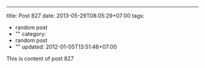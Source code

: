 ---
title: Post 827
date: 2013-05-29T08:05:29+07:00
tags:
  - random post
  - ""
category:
  - random post
  - ""
updated: 2012-01-05T13:51:46+07:00

This is content of post 827